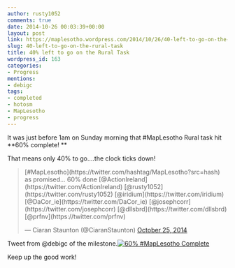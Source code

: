 ```yaml
---
author: rusty1052
comments: true
date: 2014-10-26 00:03:39+00:00
layout: post
link: https://maplesotho.wordpress.com/2014/10/26/40-left-to-go-on-the-rural-task/
slug: 40-left-to-go-on-the-rural-task
title: 40% left to go on the Rural Task
wordpress_id: 163
categories:
- Progress
mentions:
- debigc
tags:
- completed
- hotosm
- MapLesotho
- progress
---
```


It was just before 1am on Sunday morning that #MapLesotho Rural task hit **60% complete!
**

That means only 40% to go....the clock ticks down!


<blockquote>[#MapLesotho](https://twitter.com/hashtag/MapLesotho?src=hash) as promised... 60% done [@ActionIreland](https://twitter.com/ActionIreland) [@rusty1052](https://twitter.com/rusty1052) [@iridium](https://twitter.com/iridium) [@DaCor_ie](https://twitter.com/DaCor_ie) [@josephcorr](https://twitter.com/josephcorr) [@dllsbrd](https://twitter.com/dllsbrd) [@prfnv](https://twitter.com/prfnv)

— Ciaran Staunton (@CiaranStaunton) [October 25, 2014](https://twitter.com/CiaranStaunton/status/526160256775516160)</blockquote>




Tweet from @debigc of the milestone.[![60% #MapLesotho Complete](https://maplesotho.files.wordpress.com/2014/10/screen-shot-2014-10-26-at-02-00-27.png?w=660)](http://bit.ly/map_lesotho)

Keep up the good work!
